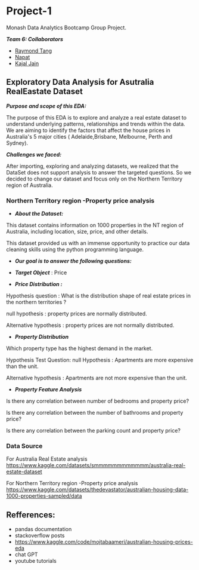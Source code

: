 # Project-1
Monash Data Analytics Bootcamp Group Project.

***Team 6: Collaborators***
+ [Raymond Tang](https://github.com/Raymond8837)
+ [Napat](https://github.com/dakhushi/Project-1-Team-6/commits?author=NVSung)
+ [Kajal Jain](https://github.com/kajalkjain)

## Exploratory Data Analysis for Asutralia RealEastate Dataset

***Purpose and scope of this EDA:***

The purpose of this EDA is to explore and analyze a real estate dataset to understand underlying patterns, relationships and trends within the data.
We are aiming to identify the factors that affect the house prices in Australia's 5 major cities ( Adelaide,Brisbane, Melbourne, Perth and Sydney).

***Challenges we faced:*** 

After importing, exploring and analyzing datasets, we realized that the DataSet does not support analysis to answer the targeted questions. So we decided to change our dataset and focus only on the Northern Territory region of Australia. 

### Northern Territory region -Property price analysis
+ ***About the Dataset:***

This dataset contains information on 1000 properties in the NT region of Australia, including location, size, price, and other details.

This dataset provided us with an immense opportunity to practice our data cleaning skills using the python programming language.

+ ***Our goal is to answer the following questions:***

+ ***Target Object*** : Price

+ ***Price Distribution :***

Hypothesis question    :  What is the distribution shape of real estate prices in the northern territories  ?

null hypothesis        : property prices are normally distributed.

Alternative hypothesis : property prices are not normally distributed.

+ ***Property Distribution***

Which property type has the highest demand in the market.

Hypothesis Test Question: null Hypothesis : Apartments are more expensive than the unit.

Alternative hypothesis : Apartments are not more expensive than the unit.

+ ***Property Feature Analysis***

Is there any correlation between number of bedrooms and property price?

Is there any correlation between the number of bathrooms and property price?

Is there any correlation between the parking count and property price?

### Data Source
For Australia Real Estate analysis
https://www.kaggle.com/datasets/smmmmmmmmmmmm/australia-real-estate-dataset

For Northern Territory region -Property price analysis
https://www.kaggle.com/datasets/thedevastator/australian-housing-data-1000-properties-sampled/data

## Refferences:
+ pandas documentation
+ stackoverflow posts
+ https://www.kaggle.com/code/mojtabaameri/australian-housing-prices-eda
+ chat GPT
+ youtube tutorials
